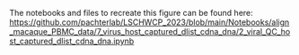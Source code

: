 The notebooks and files to recreate this figure can be found here:  
https://github.com/pachterlab/LSCHWCP_2023/blob/main/Notebooks/align_macaque_PBMC_data/7_virus_host_captured_dlist_cdna_dna/2_viral_QC_host_captured_dlist_cdna_dna.ipynb